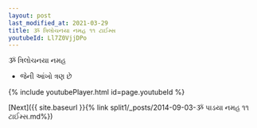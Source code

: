 ```yaml
---
layout: post
last_modified_at: 2021-03-29
title: ૐ ત્રિલોચનયા નમહ ૧૧ ટાઈમ્સ
youtubeId: Ll7Z0VjjDPo
---
```

 
 
 ૐ ત્રિલોચનયા નમહ  
 
 -  જેની આંખો ત્રણ છે 
 
  
 
  
 
 
 
 
 
 


{% include youtubePlayer.html id=page.youtubeId %}
 
[Next]({{ site.baseurl }}{% link  split1/_posts/2014-09-03-ૐ પાડયા નમહ ૧૧ ટાઈમ્સ.md%})
 
